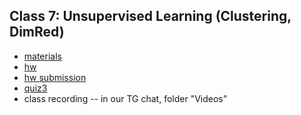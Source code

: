  ## Class 7: Unsupervised Learning (Clustering, DimRed)
   * [materials]()
   * [hw](https://github.com/ml-compling-2022-hse/ml-intro/blob/main/class7/HW7.md)
   * [hw submission](https://forms.gle/2XSQoydZogdgiq8h9)
   * [quiz3](https://forms.gle/Snrhd94SdPR6wsRT7)
   * class recording -- in our TG chat, folder "Videos"

